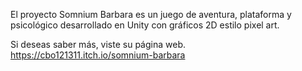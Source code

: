 El proyecto Somnium Barbara es un juego de aventura, plataforma y psicológico desarrollado en Unity con gráficos 2D estilo pixel art. 


Si deseas saber más, viste su página web.
https://cbo121311.itch.io/somnium-barbara
